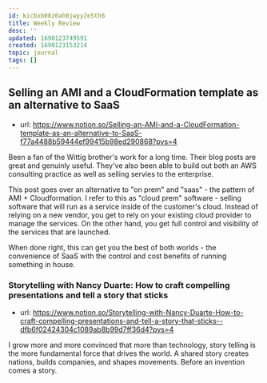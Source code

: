 ```yaml
---
id: kicbxb08z0ah0jwyy2e5th6
title: Weekly Review
desc: ''
updated: 1690123749591
created: 1690123153214
topic: journal
tags: []
---
```



## Selling an AMI and a CloudFormation template as an alternative to SaaS 
- url: https://www.notion.so/Selling-an-AMI-and-a-CloudFormation-template-as-an-alternative-to-SaaS-f77a4488b59444ef99415b98ed290868?pvs=4

Been a fan of the Wittig brother's work for a long time. Their blog posts are great and genuinly useful. They've also been able to build out both an AWS consulting practice as well as selling servies to the enterprise. 

This post goes over an alternative to "on prem" and "saas" - the pattern of AMI + Cloudformation. I refer to this as "cloud prem" software - selling software that will run as a service inside of the customer's cloud. Instead of relying on a new vendor, you get to rely on your existing cloud provider to manage the services. On the other hand, you get full control and visibility of the services that are launched. 

When done right, this can get you the best of both worlds - the convenience of SaaS with the control and cost benefits of running something in house. 

### Storytelling with Nancy Duarte: How to craft compelling presentations and tell a story that sticks 
- url: https://www.notion.so/Storytelling-with-Nancy-Duarte-How-to-craft-compelling-presentations-and-tell-a-story-that-sticks--dfb6f02424304c1089ab8b99d7ff36d4?pvs=4

I grow more and more convinced that more than technology, story telling is the more fundamental force that drives the world. A shared story creates nations, builds companies, and shapes movements. Before an invention comes a story. 
